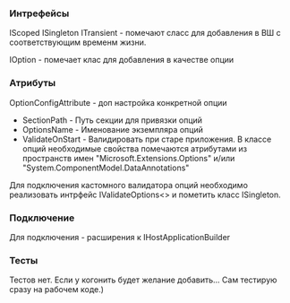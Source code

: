 ### Интрефейсы

IScoped ISingleton ITransient - помечают сласс для добавления в ВШ с соответствующим временм жизни.

IOption - помечает клас для добавления в качестве опции

### Атрибуты

OptionConfigAttribute - доп настройка конкретной опции
* SectionPath - Путь секции для привязки опций
* OptionsName - Именование экземпляра опций
* ValidateOnStart - Валидировать при старе приложения. В классе опций необходимые свойства помечаются атрибутами из пространств имен "Microsoft.Extensions.Options" и/или "System.ComponentModel.DataAnnotations"

Для подключения кастомного валидатора опций необходимо реализовать интрфейс IValidateOptions<> и пометить класс ISingleton.

### Подключение

Для подключения - расширения к IHostApplicationBuilder

### Тесты

Тестов нет. Если у когонить будет желание добавить...
Сам тестирую сразу на рабочем коде.)

